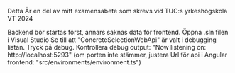 Detta Är en del av mitt examensabete som skrevs vid TUC:s yrkeshögskola VT 2024

Backend bör startas först, annars saknas data för frontend.
Öppna .sln filen i Visual Studio
Se till att "ConcreteSelectionWebApi" är valt i debugging listan.
Tryck på debug.
Kontrollera debug output: "Now listening on: http://localhost:5293"  (om porten inte stämmer, justera Url för api i Angular frontend: "src/environments/environment.ts")
